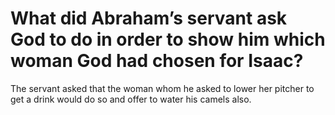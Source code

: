 # What did Abraham’s servant ask God to do in order to show him which woman God had chosen for Isaac?

The servant asked that the woman whom he asked to lower her pitcher to get a drink would do so and offer to water his camels also.
